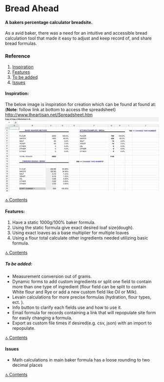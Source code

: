 # Bread Ahead

#### A bakers percentage calculator breadsite.

As a avid baker, there was a need for an intuitive and accessible bread calculation tool that made it easy to adjust and keep record of, and share bread formulas.
<a id="content"></a>
### Reference 
1. [Inspiration](#inspiration)
1. [Features](#features) 
1. [To be added](#to-be-added) 
1. [Issues](#issues) 
#### Inspiration:
<a id="inspiration"></a>
   The below image is inspiration for creation which can be found at found at: (**Note**: follow link at bottom to access the spreadsheet) <http://www.theartisan.net/Spreadsheet.htm> 
![bread calc inspiration](assets/bread-spread-calc.png)

[:top: Contents](#content)
#### Features:
<a id="features"></a>
1. Have a static 1000g/100% baker formula.
1. Using the static formula give exact desired loaf size(dough).
1. Using exact loaves as a base multiplier for multiple loaves
1. Using a flour total calculate other ingredients needed utilizing basic formula. 

[:top: Contents](#content)

##### To be added:
<a id="to-be-added"></a>
   * Measurement conversion out of grams.
   * Dynamic forms to add custom ingredients or split one field to contain more than one type of ingredient (flour field can be split to contain White flour and Rye or add a new custom field like Oil or Milk). 
   * Levain calculations for more precise formulas (hydration, flour types, ect. ).
   * Info button to clarify each fields use and how to use it.
   * Email formula for records containing a link that will repopulate site form for easily changing a formula.  
   * Export as custom file times if desired(e.g. csv, json) with an import to repopulate.

[:top: Contents](#content)

#### Issues
<a id="issues"></a>
   * Math calculations in main baker formula has a loose rounding to two decimal places

[:top: Contents](#content)

<!--
Links:
http://github.com - automatic!
[GitHub](http://github.com)
-->

<!--
  * [1. NAME](#NAME)
-->
